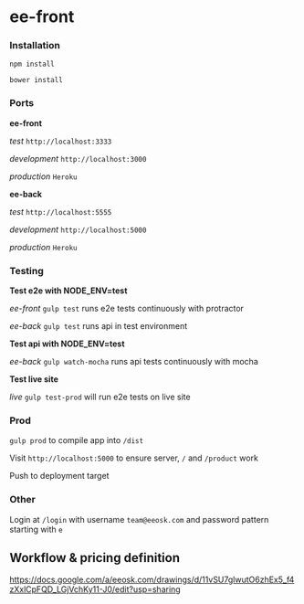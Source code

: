 ee-front
===

### Installation

`npm install`

`bower install`

### Ports

**ee-front**

*test*        `http://localhost:3333`

*development* `http://localhost:3000`

*production*  `Heroku`


**ee-back**

*test*        `http://localhost:5555`

*development* `http://localhost:5000`

*production*  `Heroku`

### Testing

**Test e2e with NODE_ENV=test**

*ee-front*    `gulp test` runs e2e tests continuously with protractor

*ee-back*     `gulp test` runs api in test environment

**Test api with NODE_ENV=test**

*ee-back*     `gulp watch-mocha` runs api tests continuously with mocha


**Test live site**

*live*        `gulp test-prod` will run e2e tests on live site

### Prod

`gulp prod` to compile app into `/dist`

Visit `http://localhost:5000` to ensure server, `/` and `/product` work

Push to deployment target

### Other

Login at `/login` with username `team@eeosk.com` and password pattern starting with `e`

## Workflow & pricing definition

https://docs.google.com/a/eeosk.com/drawings/d/11vSU7glwutO6zhEx5_f4zXxlCpFQD_LGjVchKy11-J0/edit?usp=sharing
